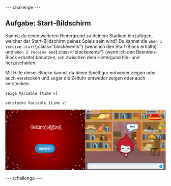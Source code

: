 --- challenge ---
## Aufgabe: Start-Bildschirm
Kannst du einen weiteren Hintergrund zu deinem Stadium hinzufügen, welcher der Start-Bildschirm deines Spiels sein wird? Du kannst die `when I receive start`{:class="blockevents"} (wenn ich den Start-Block erhalte) und `when I receive end`{:class="blockevents"} (wenn ich den Beenden-Block erhalte) benutzen, um zwischen dem Hintergund hin- und herzuschalten.

Mit Hilfe dieser Blöcke kannst du deine Spielfigur entweder zeigen oder auch verstecken und sogar die Zeituhr entweder zeigen oder auch verstecken:

```blocks
zeige Variable [time v]
```
```blocks
verstecke Variable [time v]
```

![screenshot](images/brain-startscreen.png)




--- /challenge ---
